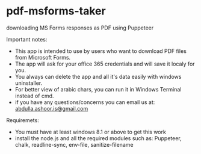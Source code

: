 # pdf-msforms-taker
downloading MS Forms responses as PDF using Puppeteer

Important notes:
- This app is intended to use by users who want to download PDF files from Microsoft Forms.
- The app will ask for your office 365 credentials and will save it localy for you.
- You always can delete the app and all it's data easily with windows uninstaller.
- For better view of arabic chars, you can run it in Windows Terminal instead of cmd.
- if you have any questions/concerns you can email us at: abdulla.ashoor.is@gmail.com

Requiremets:
- You must have at least windows 8.1 or above to get this work
- install the node.js and all the required modules such as: Puppeteer, chalk, readline-sync, env-file, sanitize-filename
